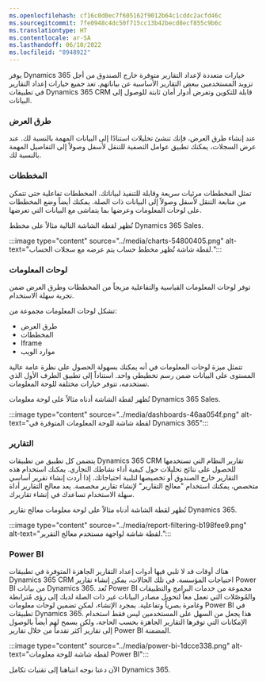 ```yaml
---
ms.openlocfilehash: cf16c0d0ec7f605162f9012b64c1cddc2acfd46c
ms.sourcegitcommit: 7fe0948c4dc50f715cc13b42becd8ecf855c9b6c
ms.translationtype: HT
ms.contentlocale: ar-SA
ms.lasthandoff: 06/10/2022
ms.locfileid: "8948922"
---
```

يوفر Dynamics 365 خيارات متعددة لإعداد التقارير متوفرة خارج الصندوق من أجل تزويد المستخدمين ببعض التقارير الأساسية عن بياناتهم. تعد جميع خيارات إعداد التقارير في تطبيقات Dynamics 365 CRM قابلة للتكوين وتفرض أدوار أمان ثابتة للوصول إلى البيانات.

### <a name="views"></a>طرق العرض

عند إنشاء طرق العرض، فإنك تنشئ تحليلات استنادًا إلى البيانات المهمة بالنسبة لك. عند عرض السجلات، يمكنك تطبيق عوامل التصفية للتنقل لأسفل وصولاً إلى التفاصيل المهمة بالنسبة لك.

### <a name="charts"></a>المخططات

تمثل المخططات مرئيات سريعة وقابلة للتنفيذ لبياناتك. المخططات تفاعلية حتى تتمكن من متابعة التنقل لأسفل وصولاً إلى البيانات ذات الصلة. يمكنك أيضاً وضع المخططات على لوحات المعلومات وعرضها بما يتماشى مع البيانات التي تعرضها.

تُظهر لقطة الشاشة التالية مثالاً على مخطط Dynamics 365 Sales.

:::image type="content" source="../media/charts-54800405.png" alt-text="لقطة شاشة تُظهر مخطط حساب يتم عرضه مع سجلات الحساب.":::


### <a name="dashboards"></a>لوحات المعلومات

توفر لوحات المعلومات القياسية والتفاعلية مزيجاً من المخططات وطرق العرض ضمن تجربة سهلة الاستخدام.

تشكل لوحات المعلومات مجموعة من:

 -  طرق العرض
 -  المخططات
 -  Iframe
 -  موارد الويب

تتمثل ميزة لوحات المعلومات في أنه يمكنك بسهولة الحصول على نظرة عامة عالية المستوى على البيانات ضمن رسم تخطيطي واحد. استناداً إلى تطبيق الطرف الأول الذي تستخدمه، تتوفر خيارات مختلفة للوحة المعلومات.

تُظهر لقطة الشاشة أدناه مثالاً على لوحة معلومات Dynamics 365 Sales.

:::image type="content" source="../media/dashboards-46aa054f.png" alt-text="لقطة شاشة للوحة المعلومات المتوفرة في Dynamics 365":::


### <a name="reports"></a>التقارير

يتضمن كل تطبيق من تطبيقات Dynamics 365 CRM تقارير النظام التي تستخدمها للحصول على نتائج تحليلات حول كيفية أداء نشاطك التجاري. يمكنك استخدام هذه التقارير خارج الصندوق أو تخصيصها لتلبية احتياجاتك. إذا أردت إنشاء تقرير أساسي متخصص، يمكنك استخدام "معالج التقارير" لإنشاء تقارير مخصصة. يعد معالج التقارير أداة سهلة الاستخدام تساعدك في إنشاء تقاريرك.

تُظهر لقطة الشاشة أدناه مثالاً على لوحة معلومات معالج تقارير Dynamics 365.

:::image type="content" source="../media/report-filtering-b198fee9.png" alt-text="لقطة شاشة لواجهة مستخدم معالج التقرير.":::


### <a name="power-bi"></a>Power BI

هناك أوقات قد لا تلبي فيها أدوات إعداد التقارير الجاهزة المتوفرة في تطبيقات Dynamics 365 CRM احتياجات المؤسسة. في تلك الحالات، يمكن إنشاء تقارير Power BI من بيانات Dynamics 365. تُعد Power BI مجموعة من خدمات البرامج والتطبيقات والمُوصّلات التي تعمل معاً لتحويل مصادر البيانات غير ذات الصلة لديك إلى رؤى مُترابطة وغامرة بصرياً وتفاعلية. بمجرد الإنشاء، لمكن تضمين لوحات معلومات Power BI في تطبيقات Dynamics 365. هذا يجعل من السهل على المستخدمين ليس فقط استخدام الإمكانات التي توفرها التقارير الجاهزة بحسب الحاجة، ولكن يسمح لهم أيضاً بالوصول إلى تقارير أكثر تقدماً من خلال تقارير Power BI المضمنة.

:::image type="content" source="../media/power-bi-1dcce338.png" alt-text="لقطة شاشة للوحة معلومات Power BI":::


الآن دعنا نوجه انتباهنا إلى تقنيات تكامل Dynamics 365.
